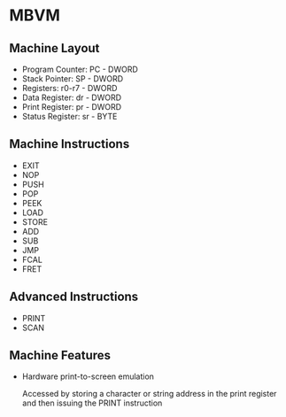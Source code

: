 MBVM
===

Machine Layout
---
+ Program Counter: PC - DWORD
+ Stack Pointer: SP - DWORD
+ Registers: r0-r7 - DWORD
+ Data Register: dr - DWORD
+ Print Register: pr - DWORD
+ Status Register: sr - BYTE

Machine Instructions
---
+ EXIT
+ NOP
+ PUSH
+ POP
+ PEEK
+ LOAD
+ STORE
+ ADD
+ SUB
+ JMP
+ FCAL
+ FRET

Advanced Instructions
---
+ PRINT
+ SCAN

Machine Features
--
+ Hardware print-to-screen emulation

    Accessed by storing a character or string address in the print register and then issuing the PRINT instruction
